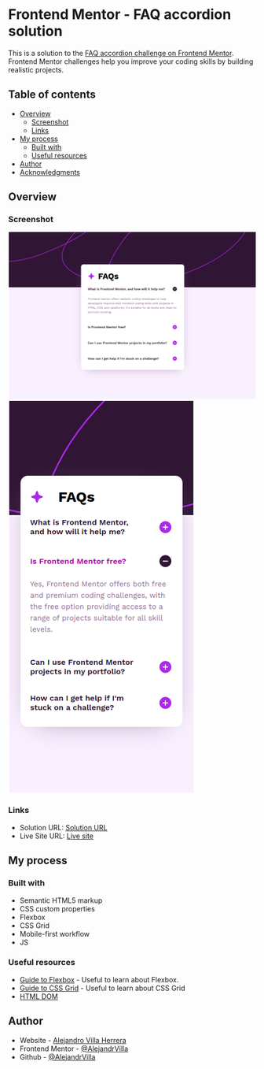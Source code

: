 # Frontend Mentor - FAQ accordion solution

This is a solution to the [FAQ accordion challenge on Frontend Mentor](https://www.frontendmentor.io/challenges/faq-accordion-wyfFdeBwBz). Frontend Mentor challenges help you improve your coding skills by building realistic projects. 

## Table of contents

- [Overview](#overview)
  - [Screenshot](#screenshot)
  - [Links](#links)
- [My process](#my-process)
  - [Built with](#built-with)
  - [Useful resources](#useful-resources)
- [Author](#author)
- [Acknowledgments](#acknowledgments)


## Overview

### Screenshot

![Screenshot1](./assets/images/Screenshot1.png)
![Screenshot2](./assets/images/Screenshot2.png)

### Links

- Solution URL: [Solution URL](https://www.frontendmentor.io/solutions/faqaccordionmain-RT9dYXW_hH)
- Live Site URL: [Live site](https://alejandrvilla.github.io/Frontend_Mentor//faq-accordion-main/)

## My process

### Built with

- Semantic HTML5 markup
- CSS custom properties
- Flexbox
- CSS Grid
- Mobile-first workflow
- JS

### Useful resources

- [Guide to Flexbox](https://css-tricks.com/snippets/css/a-guide-to-flexbox/) - Useful to learn about Flexbox.
- [Guide to CSS Grid](https://css-tricks.com/snippets/css/complete-guide-grid/) - Useful to learn about CSS Grid
- [HTML DOM](https://www.w3schools.com/jsref/prop_html_innerhtml.asp)


## Author

- Website - [Alejandro Villa Herrera](https://www.linkedin.com/feed/)
- Frontend Mentor - [@AlejandrVilla](https://www.frontendmentor.io/profile/AlejandrVilla)
- Github - [@AlejandrVilla](https://github.com/AlejandrVilla)
